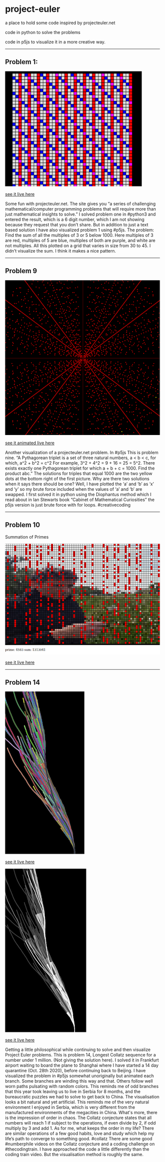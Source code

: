 # project-euler
a place to hold some code inspired by projecteuler.net 

code in python to solve the problems

code in p5js to visualize it in a more creative way.

----

## Problem 1:

![euler1.png](euler1.png)

[see it live here](https://editor.p5js.org/greggelong/full/2L_umf2pF)

Some fun with projecteuler.net. The site gives you “a series of challenging mathematical/computer programming problems that will require more than just mathematical insights to solve.” I solved problem one in #python3 and entered the result, which is a 6 digit number, which I am not showing because they request that you don’t share. But in addition to just a text based solution I have also visualized problem 1 using #p5js. The problem: Find the sum of all the multiples of 3 or 5 below 1000. Here multiples of 3 are red, multiples of 5 are blue, multiples of both are purple, and white are not multiples. All this plotted on a grid that varies in size from 30 to 45. I didn’t visualize the sum. I think it makes a nice pattern.

---------

## Problem 9

![euler9.png](euler9.png)

[see it animated live here](https://greggelong.github.io/euler9)

Another visualization of a projecteuler.net problem. In #p5js This is problem nine. “A Pythagorean triplet is a set of three natural numbers, a < b < c, for which,
a^2 + b^2 = c^2
For example, 3^2 + 4^2 = 9 + 16 = 25 = 5^2.
There exists exactly one Pythagorean triplet for which a + b + c = 1000.
Find the product abc.” The solutions for triples that equal 1000 are the two yellow dots at the bottom right of the first picture. Why are there two solutions when it says there should be one? Well, I have plotted the ‘a’ and ‘b’ as ‘x’ and ‘y’ so my brute force included when the values of ‘a’ and ‘b’ are swapped. I first solved it in python using the Diophantus method which I read about in Ian Stewarts book “Cabinet of Mathematical Curiosities” the p5js version is just brute force with for loops. #creativecoding

--------

## Problem 10
Summation of Primes

![sumPrimeEu10.png](sumPrimeEu10.png)

[see it live here](https://greggelong.github.io/euler10)


--------
## Problem 14

![collatzcolor.png](collatzcolor.png)

[see it live here](https://editor.p5js.org/greggelong/full/-sftBhRjb)

![collatzbw.png](collatzbw.png)

[see it live here](https://editor.p5js.org/greggelong/full/vbbr7vJhJ)

Getting a little philosophical while continuing to solve and then visualize Project Euler problems. This is problem 14, Longest Collatz sequence for a number under 1 million. (Not giving the solution here). I solved it in Frankfurt airport waiting to board the plane to Shanghai where I have started a 14 day quarantine (Oct. 28th 2020), before continuing back to Beijing. I have visualized the problem in #p5js somewhat unoriginally but animated each branch. Some branches are winding this way and that. Others follow well worn paths pulsating with random colors. This reminds me of odd branches that this year took leaving us to live in Serbia for 8 months, and the bureaucratic puzzles we had to solve to get back to China. The visualisation looks a bit natural and yet artificial. This reminds me of the very natural environment I enjoyed in Serbia, which is very different from the manufactured environments of the megacities in China. What's more, there is the impression of order in chaos. The Collatz conjecture states that all numbers will reach 1 if subject to the operations, if even divide by 2, if odd multiply by 3 and add 1. As for me, what keeps the order in my life? There are similar operations of a few good habits, love and study which help my life’s path to converge to something good. #collatz There are some good #numberphile videos on the Collatz conjecture and a coding challenge on #thecodingtrain. I have approached the code a little differently than the coding train video. But the visualisation method is roughly the same.
